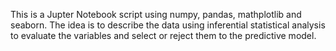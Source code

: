 This is a Jupter Notebook script using numpy, pandas, mathplotlib and seaborn.
The idea is to describe the data using inferential statistical analysis to evaluate the variables and select or reject them to the predictive model.
